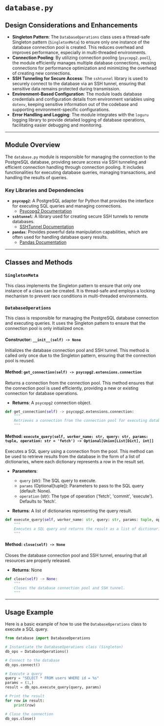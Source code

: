 # `database.py`

## Design Considerations and Enhancements

- **Singleton Pattern**: The `DatabaseOperations` class uses a thread-safe Singleton pattern (`SingletonMeta`) to ensure only one instance of the database connection pool is created. This reduces overhead and improves performance, especially in multi-threaded environments.
- **Connection Pooling**: By utilizing connection pooling (`psycopg2.pool`), the module efficiently manages multiple database connections, reusing connections for performance optimization and minimizing the overhead of creating new connections.
- **SSH Tunneling for Secure Access**: The `sshtunnel` library is used to securely connect to the database via an SSH tunnel, ensuring that sensitive data remains protected during transmission.
- **Environment-Based Configuration**: The module loads database credentials and configuration details from environment variables using `dotenv`, keeping sensitive information out of the codebase and supporting environment-specific configurations.
- **Error Handling and Logging**: The module integrates with the `loguru` logging library to provide detailed logging of database operations, facilitating easier debugging and monitoring.

---

## Module Overview

The `database.py` module is responsible for managing the connection to the PostgreSQL database, providing secure access via SSH tunneling and efficient connection handling through connection pooling. It includes functionalities for executing database queries, managing transactions, and handling the results of queries.

### Key Libraries and Dependencies

- **`psycopg2`**: A PostgreSQL adapter for Python that provides the interface for executing SQL queries and managing connections.
  - [Psycopg2 Documentation](https://www.psycopg.org/docs/)
- **`sshtunnel`**: A library used for creating secure SSH tunnels to remote databases.
  - [SSHTunnel Documentation](https://sshtunnel.readthedocs.io/en/latest/)
- **`pandas`**: Provides powerful data manipulation capabilities, which are often used for handling database query results.
  - [Pandas Documentation](https://pandas.pydata.org/)

---

## Classes and Methods

### `SingletonMeta`

This class implements the Singleton pattern to ensure that only one instance of a class can be created. It is thread-safe and employs a locking mechanism to prevent race conditions in multi-threaded environments.

### `DatabaseOperations`

This class is responsible for managing the PostgreSQL database connection and executing queries. It uses the Singleton pattern to ensure that the connection pool is only initialized once. 

#### Constructor: `__init__(self) -> None`

Initializes the database connection pool and SSH tunnel. This method is called only once due to the Singleton pattern, ensuring that the connection pool is reused.

#### Method: `get_connection(self) -> psycopg2.extensions.connection`

Returns a connection from the connection pool. This method ensures that the connection pool is used efficiently, providing a new or existing connection for database operations.

- **Returns**: A `psycopg2` connection object.

```python
def get_connection(self) -> psycopg2.extensions.connection:
    """
    Retrieves a connection from the connection pool for executing database queries.
    """
```

#### Method: `execute_query(self, worker_name: str, query: str, params: tuple, operation: str = 'fetch') -> Optional[Union[List[Dict], int]]`

Executes a SQL query using a connection from the pool. This method can be used to retrieve results from the database in the form of a list of dictionaries, where each dictionary represents a row in the result set.

- **Parameters**:
  - `query` (str): The SQL query to execute.
  - `params` (Optional[tuple]): Parameters to pass to the SQL query (default: None).
  - `operation` (str): The type of operation ('fetch', 'commit', 'execute'). Defaults to 'fetch'.
  
- **Returns**: A list of dictionaries representing the query result.

```python
def execute_query(self, worker_name: str, query: str, params: tuple, operation: str = 'fetch') -> Optional[Union[List[Dict], int]]:
    """
    Executes a SQL query and returns the result as a list of dictionaries.
    """
```

#### Method: `close(self) -> None`

Closes the database connection pool and SSH tunnel, ensuring that all resources are properly released.

- **Returns**: None

```python
def close(self) -> None:
    """
    Closes the database connection pool and SSH tunnel.
    """
```

---

## Usage Example

Here is a basic example of how to use the `DatabaseOperations` class to execute a SQL query.

```python
from database import DatabaseOperations

# Instantiate the DatabaseOperations class (Singleton)
db_ops = DatabaseOperations()

# Connect to the database
db_ops.connect()

# Execute a query
query = "SELECT * FROM users WHERE id = %s"
params = (1,)
result = db_ops.execute_query(query, params)

# Print the result
for row in result:
    print(row)

# Close the connection
db_ops.close()
```
